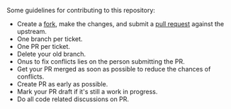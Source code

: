 Some guidelines for contributing to this repository:

- Create a [fork](https://docs.github.com/en/pull-requests/collaborating-with-pull-requests/working-with-forks/about-forks), make the changes, and submit a [pull request](https://docs.github.com/en/pull-requests/collaborating-with-pull-requests/proposing-changes-to-your-work-with-pull-requests/about-pull-requests) against the upstream.
- One branch per ticket.
- One PR per ticket.
- Delete your old branch.
- Onus to fix conflicts lies on the person submitting the PR.
- Get your PR merged as soon as possible to reduce the chances of conflicts.
- Create PR as early as possible.
- Mark your PR draft if it's still a work in progress.
- Do all code related discussions on PR.

